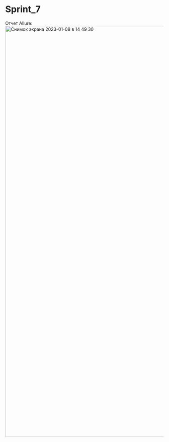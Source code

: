 # Sprint_7
Отчет Allure:
<img width="1305" alt="Снимок экрана 2023-01-08 в 14 49 30" src="https://user-images.githubusercontent.com/117168853/211189736-db9662d2-0a21-4756-a164-d897190c0018.png">
